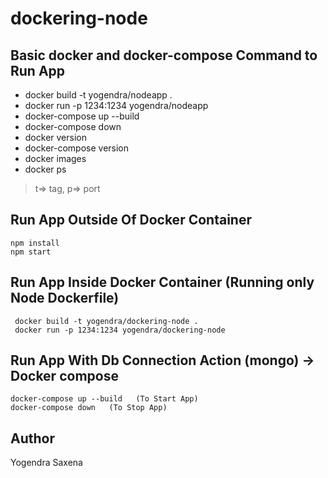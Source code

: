 # dockering-node

## Basic docker and docker-compose Command to Run App
- docker build -t yogendra/nodeapp .
- docker run -p 1234:1234 yogendra/nodeapp
- docker-compose up --build
- docker-compose down
- docker version
- docker-compose version
- docker images
- docker ps

> t=> tag, p=> port

## Run App Outside Of Docker Container
``` 
npm install
npm start 
```

## Run App Inside Docker Container (Running only Node Dockerfile)
```
 docker build -t yogendra/dockering-node .
 docker run -p 1234:1234 yogendra/dockering-node
```

## Run App With Db Connection Action (mongo) -> Docker compose
```
docker-compose up --build   (To Start App)
docker-compose down   (To Stop App)
```

## Author
Yogendra Saxena
